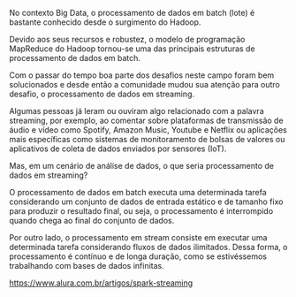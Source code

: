 No contexto Big Data, o processamento de dados em batch (lote) é bastante conhecido desde o surgimento do Hadoop. 

Devido aos seus recursos e robustez, o modelo de programação MapReduce do Hadoop tornou-se uma das principais estruturas de processamento de dados em batch. 

Com o passar do tempo boa parte dos desafios neste campo foram bem solucionados e desde então a comunidade mudou sua atenção para outro desafio, o processamento de dados em streaming.

Algumas pessoas já leram ou ouviram algo relacionado com a palavra streaming, por exemplo, ao comentar sobre plataformas de transmissão de áudio e vídeo como Spotify, Amazon Music, Youtube e Netflix ou aplicações mais específicas como sistemas de monitoramento de bolsas de valores ou aplicativos de coleta de dados enviados por sensores (IoT). 

Mas, em um cenário de análise de dados, o que seria processamento de dados em streaming?

O processamento de dados em batch executa uma determinada tarefa considerando um conjunto de dados de entrada estático e de tamanho fixo para produzir o resultado final, ou seja, o processamento é interrompido quando chega ao final do conjunto de dados. 

Por outro lado, o processamento em stream consiste em executar uma determinada tarefa considerando fluxos de dados ilimitados. Dessa forma, o processamento é contínuo e de longa duração, como se estivéssemos trabalhando com bases de dados infinitas.



https://www.alura.com.br/artigos/spark-streaming